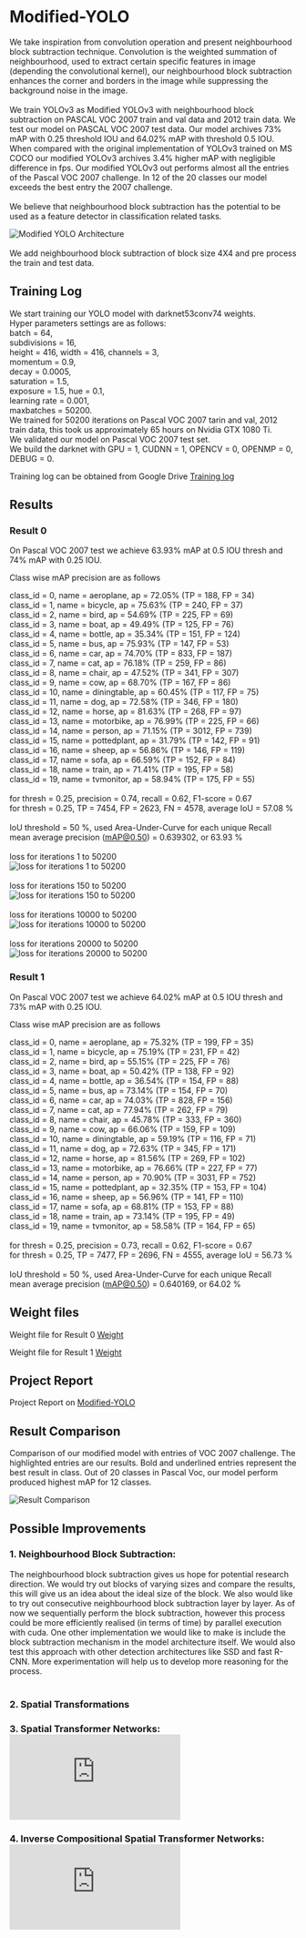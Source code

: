 # Modified-YOLO

We take inspiration from convolution operation and present neighbourhood block subtraction technique. Convolution is the weighted summation of neighbourhood, used to extract certain specific features in image (depending the convolutional kernel), our neighbourhood block subtraction enhances the corner and borders in the image while suppressing the background noise in the image.<br/><br/>
We train YOLOv3 as Modified YOLOv3 with neighbourhood block subtraction on PASCAL VOC 2007 train and val data and 2012 train data. We test our model on PASCAL VOC 2007 test data. Our model archives 73% mAP with 0.25 threshold IOU and 64.02% mAP with threshold 0.5 IOU. When compared with the original implementation of YOLOv3 trained on MS COCO our modified YOLOv3 archives 3.4% higher mAP with negligible difference in fps. Our modified YOLOv3 out performs almost all the entries of the Pascal VOC 2007 challenge. In 12 of the 20 classes our model exceeds the best entry the 2007 challenge.<br/><br/>
We believe that neighbourhood block subtraction has the potential to be used as a feature detector in classification related tasks.


![Modified YOLO Architecture](https://github.com/BesanHalwa/Modified-YOLO/blob/master/Modified%20YOLO%20Architecture.png "Modified YOLO Architecture")<br/>
<br/>
We add neighbourhood block subtraction of block size 4X4 and pre process the train and test data.

## Training Log
We start training our YOLO model with darknet53conv74 weights.<br/>
Hyper parameters settings are as follows: <br/>
batch = 64, <br/>
subdivisions = 16, <br/>
height = 416, width = 416, channels = 3, <br/>
momentum = 0.9, <br/>
decay = 0.0005, <br/>
saturation = 1.5, <br/>
exposure = 1.5, hue = 0.1, <br/>
learning rate = 0.001, <br/>
maxbatches = 50200. <br/>
We trained for 50200 iterations on Pascal VOC 2007 tarin and val, 2012 train data, this took us approximately 65 hours on Nvidia GTX 1080 Ti. <br/>
We validated our model on Pascal VOC 2007 test set. <br/>
We build the darknet with GPU = 1, CUDNN = 1, OPENCV = 0, OPENMP = 0, DEBUG = 0. <br/>

Training log can be obtained from Google Drive [Training log](https://drive.google.com/file/d/1QlnXawBu9KFbojvmwFTqiXVBvn5GOKuC/view?usp=sharing )

## Results

### Result 0
On Pascal VOC 2007 test we achieve 63.93% mAP at 0.5 IOU thresh and 74% mAP with 0.25 IOU. <br/>

Class wise mAP precision are as follows<br/>

class_id = 0, name = aeroplane, ap = 72.05%   	 (TP = 188, FP = 34) <br/>
class_id = 1, name = bicycle, ap = 75.63%   	 (TP = 240, FP = 37) <br/>
class_id = 2, name = bird, ap = 54.69%   	 (TP = 225, FP = 69) <br/>
class_id = 3, name = boat, ap = 49.49%   	 (TP = 125, FP = 76) <br/>
class_id = 4, name = bottle, ap = 35.34%   	 (TP = 151, FP = 124) <br/>
class_id = 5, name = bus, ap = 75.93%   	 (TP = 147, FP = 53) <br/>
class_id = 6, name = car, ap = 74.70%   	 (TP = 833, FP = 187) <br/>
class_id = 7, name = cat, ap = 76.18%   	 (TP = 259, FP = 86) <br/>
class_id = 8, name = chair, ap = 47.52%   	 (TP = 341, FP = 307) <br/>
class_id = 9, name = cow, ap = 68.70%   	 (TP = 167, FP = 86) <br/>
class_id = 10, name = diningtable, ap = 60.45%   	 (TP = 117, FP = 75)<br/> 
class_id = 11, name = dog, ap = 72.58%   	 (TP = 346, FP = 180) <br/>
class_id = 12, name = horse, ap = 81.63%   	 (TP = 268, FP = 97) <br/>
class_id = 13, name = motorbike, ap = 76.99%   	 (TP = 225, FP = 66) <br/>
class_id = 14, name = person, ap = 71.15%   	 (TP = 3012, FP = 739) <br/>
class_id = 15, name = pottedplant, ap = 31.79%   	 (TP = 142, FP = 91) <br/>
class_id = 16, name = sheep, ap = 56.86%   	 (TP = 146, FP = 119) <br/>
class_id = 17, name = sofa, ap = 66.59%   	 (TP = 152, FP = 84) <br/>
class_id = 18, name = train, ap = 71.41%   	 (TP = 195, FP = 58) <br/>
class_id = 19, name = tvmonitor, ap = 58.94%   	 (TP = 175, FP = 55) <br/>
<br/>
 for thresh = 0.25, precision = 0.74, recall = 0.62, F1-score = 0.67 <br/>
 for thresh = 0.25, TP = 7454, FP = 2623, FN = 4578, average IoU = 57.08 %<br/> 
<br/>
 IoU threshold = 50 %, used Area-Under-Curve for each unique Recall <br/>
 mean average precision (mAP@0.50) = 0.639302, or 63.93 % <br/>
 <br/>
loss for iterations 1 to 50200 <br/>
![loss for iterations 1 to 50200](https://github.com/BesanHalwa/Modified-YOLO/blob/master/Loss_0to50K.png "loss for iterations 1 to 50200") <br/>
<br/>
loss for iterations 150 to 50200 <br/>
![loss for iterations 150 to 50200](https://github.com/BesanHalwa/Modified-YOLO/blob/master/Loss_150to50K.png "loss for iterations 150 to 50200")<br/>
<br/>
loss for iterations 10000 to 50200 <br/>
![loss for iterations 10000 to 50200](https://github.com/BesanHalwa/Modified-YOLO/blob/master/Loss_10Kto50K.png "loss for iterations 10000 to 50200")<br/>
<br/>
loss for iterations 20000 to 50200 <br/>
![loss for iterations 20000 to 50200](https://github.com/BesanHalwa/Modified-YOLO/blob/master/Loss_20Kto50K.png "loss for iterations 20000 to 50200")<br/>

### Result 1
On Pascal VOC 2007 test we achieve 64.02% mAP at 0.5 IOU thresh and 73% mAP with 0.25 IOU. <br/>

Class wise mAP precision are as follows<br/>

class_id = 0, name = aeroplane, ap = 75.32%   	 (TP = 199, FP = 35) <br/>
class_id = 1, name = bicycle, ap = 75.19%   	 (TP = 231, FP = 42) <br/>
class_id = 2, name = bird, ap = 55.15%   	 (TP = 225, FP = 76) <br/>
class_id = 3, name = boat, ap = 50.42%   	 (TP = 138, FP = 92) <br/>
class_id = 4, name = bottle, ap = 36.54%   	 (TP = 154, FP = 88) <br/>
class_id = 5, name = bus, ap = 73.14%   	 (TP = 154, FP = 70) <br/>
class_id = 6, name = car, ap = 74.03%   	 (TP = 828, FP = 156) <br/>
class_id = 7, name = cat, ap = 77.94%   	 (TP = 262, FP = 79) <br/>
class_id = 8, name = chair, ap = 45.78%   	 (TP = 333, FP = 360) <br/>
class_id = 9, name = cow, ap = 66.06%   	 (TP = 159, FP = 109) <br/>
class_id = 10, name = diningtable, ap = 59.19%   	 (TP = 116, FP = 71) <br/>
class_id = 11, name = dog, ap = 72.63%   	 (TP = 345, FP = 171) <br/>
class_id = 12, name = horse, ap = 81.56%   	 (TP = 269, FP = 102) <br/>
class_id = 13, name = motorbike, ap = 76.66%   	 (TP = 227, FP = 77) <br/>
class_id = 14, name = person, ap = 70.90%   	 (TP = 3031, FP = 752) <br/>
class_id = 15, name = pottedplant, ap = 32.35%   	 (TP = 153, FP = 104) <br/>
class_id = 16, name = sheep, ap = 56.96%   	 (TP = 141, FP = 110) <br/>
class_id = 17, name = sofa, ap = 68.81%   	 (TP = 153, FP = 88) <br/>
class_id = 18, name = train, ap = 73.14%   	 (TP = 195, FP = 49) <br/>
class_id = 19, name = tvmonitor, ap = 58.58%   	 (TP = 164, FP = 65) <br/>
<br/>
 for thresh = 0.25, precision = 0.73, recall = 0.62, F1-score = 0.67 <br/>
 for thresh = 0.25, TP = 7477, FP = 2696, FN = 4555, average IoU = 56.73 % <br/>
<br/>
 IoU threshold = 50 %, used Area-Under-Curve for each unique Recall <br/>
 mean average precision (mAP@0.50) = 0.640169, or 64.02 % <br/>


## Weight files 

Weight file for Result 0 [Weight](https://drive.google.com/file/d/1Ere9g5KwtK4AlOGWME_vM1xPA4TmSuR0/view?usp=sharing)<br/>

Weight file for Result 1 [Weight](https://drive.google.com/file/d/1fCetTTdQlK4OZ-aKzgghU7JwSrXGtoXh/view?usp=sharing)<br/>

## Project Report
Project Report on [Modified-YOLO](https://drive.google.com/file/d/17J3_DACZvo-eB14C1e0OpI7muYoaCq8k/view?usp=sharing) 

## Result Comparison
Comparison of our modified model with entries of VOC 2007 challenge. The highlighted entries are our results. Bold and underlined entries represent the best result in class. Out of 20 classes in Pascal Voc, our model perform produced highest mAP for 12 classes.

![Result Comparison](https://github.com/BesanHalwa/Modified-YOLO/blob/master/Comparision.png "Result Comparison")

## Possible Improvements

### 1. Neighbourhood Block Subtraction: <br/>
The neighbourhood block subtraction gives us hope for potential research direction. We would try out blocks of varying sizes and compare the results, this will give us an idea about the ideal size of the block. We also would like to try out consecutive neighbourhood block subtraction layer by layer. As of now we sequentially perform the block subtraction, however this process could be more efficiently realised (in terms of time) by parallel execution with cuda. One other implementation we would like to make is include the block subtraction mechanism in the model architecture itself. We would also test this approach with other detection architectures like SSD and fast R-CNN. More experimentation will help us to develop more reasoning for the process.<br/><br/>

### 2. Spatial Transformations<br/>
### 3. Spatial Transformer Networks: ![Paper](http://papers.nips.cc/paper/5854-spatial-transformer-networks.pdf "Spatial Transformer Networks")<br/>
### 4. Inverse Compositional Spatial Transformer Networks: ![Paper](http://openaccess.thecvf.com/content_cvpr_2017/papers/Lin_Inverse_Compositional_Spatial_CVPR_2017_paper.pdf)

